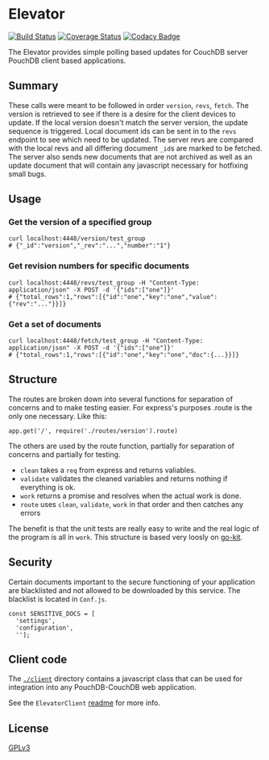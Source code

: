 # Elevator

[![Build Status](https://travis-ci.org/fetmar/elevator.svg?branch=master)](https://travis-ci.org/fetmar/elevator)
[![Coverage Status](https://coveralls.io/repos/github/fetmar/elevator/badge.svg?branch=master)](https://coveralls.io/github/fetmar/elevator?branch=master)
[![Codacy Badge](https://api.codacy.com/project/badge/Grade/9b5bd7ee60954e5e96821fbabfbcb0cb)](https://www.codacy.com/app/fetmar/elevator?utm_source=github.com&amp;utm_medium=referral&amp;utm_content=fetmar/elevator&amp;utm_campaign=Badge_Grade)

The Elevator provides simple polling based updates for CouchDB server PouchDB client based applications.

## Summary

These calls were meant to be followed in order `version`, `revs`, `fetch`. The version is retrieved to see if there is a desire for the client devices to update. If the local version doesn't match the server version, the update sequence is triggered. Local document ids can be sent in to the `revs` endpoint to see which need to be updated. The server revs are compared with the local revs and all differing document `_id`s are marked to be fetched. The server also sends new documents that are not archived as well as an update document that will contain any javascript necessary for hotfixing small bugs.

## Usage

### Get the version of a specified group
```
curl localhost:4448/version/test_group
# {"_id":"version","_rev":"...","number":"1"}
```

### Get revision numbers for specific documents
```
curl localhost:4448/revs/test_group -H "Content-Type: application/json" -X POST -d '{"ids":["one"]}'
# {"total_rows":1,"rows":[{"id":"one","key":"one","value":{"rev":"..."}}]}
```

### Get a set of documents

```
curl localhost:4448/fetch/test_group -H "Content-Type: application/json" -X POST -d '{"ids":["one"]}'
# {"total_rows":1,"rows":[{"id":"one","key":"one","doc":{...}}]}
```

## Structure

The routes are broken down into several functions for separation of concerns and to make testing easier. For express's purposes .route is the only one necessary. Like this:

```
app.get('/', require('./routes/version').route)
```

The others are used by the route function, partially for separation of concerns and partially for testing.

  * `clean` takes a `req` from express and returns valiables.
  * `validate` validates the cleaned variables and returns nothing if everything is ok.
  * `work` returns a promise and resolves when the actual work is done.
  * `route` uses `clean`, `validate`, `work` in that order and then catches any errors

The benefit is that the unit tests are really easy to write and the real logic of the program is all in `work`. This structure is based very loosly on [go-kit](https://github.com/go-kit/kit).

## Security

Certain documents important to the secure functioning of your application are blacklisted and not allowed to be downloaded by this service. The blacklist is located in `Conf.js`.

```
const SENSITIVE_DOCS = [
  'settings',
  'configuration',
  ''];
```

## Client code

The [`./client`](./client) directory contains a javascript class that can be used for integration into any PouchDB-CouchDB web application.

See the `ElevatorClient` [readme](./client/README.md) for more info.

## License

[GPLv3](LICENSE)
